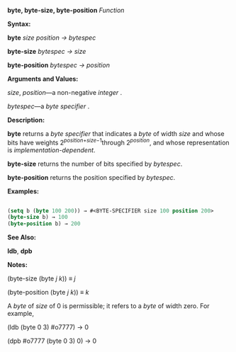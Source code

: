 **byte, byte-size, byte-position** *Function* 



**Syntax:** 



**byte** *size position → bytespec* 



**byte-size** *bytespec → size* 



**byte-position** *bytespec → position* 



**Arguments and Values:** 



*size*, *position*—a non-negative *integer* . 



*bytespec*—a *byte specifier* . 



**Description:** 



**byte** returns a <i>byte specifier</i> that indicates a <i>byte</i> of width <i>size</i> and whose bits have weights 2<sup><i>position</i>+<i>size−</i>1</sup>through 2<i><sup>position</sup></i>, and whose representation is <i>implementation-dependent</i>. 



**byte-size** returns the number of bits specified by *bytespec*. 



**byte-position** returns the position specified by *bytespec*. 



**Examples:**
```lisp
 
(setq b (byte 100 200)) → #<BYTE-SPECIFIER size 100 position 200> 
(byte-size b) → 100 
(byte-position b) → 200 

```
**See Also:** 



**ldb**, **dpb** 







 



 



**Notes:** 



(byte-size (byte *j k*)) *≡ j* 



(byte-position (byte *j k*)) *≡ k* 



A *byte* of *size* of 0 is permissible; it refers to a *byte* of width zero. For example, 



(ldb (byte 0 3) #o7777) → 0 



(dpb #o7777 (byte 0 3) 0) → 0 



